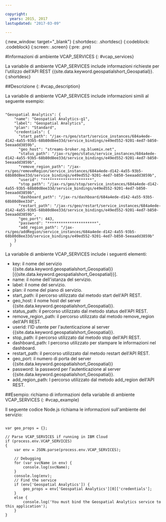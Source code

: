 ```yaml
---

copyright:
  years: 2015, 2017
lastupdated: "2017-03-09"

---
```


<!-- Attribute definitions -->
{:new_window: target="_blank"}
{:shortdesc: .shortdesc}
{:codeblock: .codeblock}
{:screen: .screen}
{:pre: .pre}

#Informazioni di ambiente VCAP_SERVICES
{: #vcap_services}


La variabile di ambiente VCAP_SERVICES include informazioni
richieste per l'utilizzo dell'API REST
{{site.data.keyword.geospatialshort_Geospatial}}.
{:shortdesc}

##Descrizione
{: #vcap_description}

La
variabile di ambiente VCAP_SERVICES include informazioni simili al
seguente esempio:

<pre><code>
"Geospatial Analytics": {
    "name": "Geospatial Analytics-g1",
    "label": "Geospatial Analytics",
    "plan": "Standard",
    "credentials": {
      "start_path": "/jax-rs/geo/start/service_instances/684a4ede-d142-4a55-93b5-68b80d8ee33d/service_bindings/e49ed552-9201-4ed7-b850-5eeaadd3859b",
      "geo_host": "streams-broker.ng.bluemix.net",
      "status_path": "/jax-rs/geo/status/service_instances/684a4ede-d142-4a55-93b5-68b80d8ee33d/service_bindings/e49ed552-9201-4ed7-b850-5eeaadd3859b",
      "remove_region_path": "/jax-rs/geo/removeRegion/service_instances/684a4ede-d142-4a55-93b5-68b80d8ee33d/service_bindings/e49ed552-9201-4ed7-b850-5eeaadd3859b",
      "userid": "**********************",
      "stop_path": "/jax-rs/geo/stop/service_instances/684a4ede-d142-4a55-93b5-68b80d8ee33d/service_bindings/e49ed552-9201-4ed7-b850-5eeaadd3859b",
      "dashboard_path": "/jax-rs/dashboard/684a4ede-d142-4a55-93b5-68b80d8ee33d",
      "restart_path": "/jax-rs/geo/restart/service_instances/684a4ede-d142-4a55-93b5-68b80d8ee33d/service_bindings/e49ed552-9201-4ed7-b850-5eeaadd3859b",
      "geo_port": 443,
      "password": "**********************",
      "add_region_path": "/jax-rs/geo/addRegion/service_instances/684a4ede-d142-4a55-93b5-68b80d8ee33d/service_bindings/e49ed552-9201-4ed7-b850-5eeaadd3859b"
    }
  }
</code></pre>

La variabile di ambiente  VCAP_SERVICES include
i seguenti elementi:

* key: il nome del servizio {{site.data.keyword.geospatialshort_Geospatial}} [{{site.data.keyword.geospatialshort_Geospatial}}].
* name: il nome dell'istanza del servizio.
* label: il nome del servizio.
* plan: il nome del piano di servizio.
* start_path: il percorso utilizzato dal metodo start dell'API REST.
* geo_host: il nome host del server {{site.data.keyword.geospatialshort_Geospatial}}.
* status_path: il percorso utilizzato dal metodo status dell'API REST.
* remove_region_path: il percorso utilizzato dal metodo remove_region dell'API REST.
* userid: l'ID utente per l'autenticazione al server {{site.data.keyword.geospatialshort_Geospatial}}.
* stop_path: il percorso utilizzato dal metodo stop dell'API REST.
* dashboard_path: l percorso utilizzato per stampare le informazioni nel dashboard.
* restart_path: il percorso utilizzato dal metodo restart dell'API REST.
* geo_port: il numero di porta del server {{site.data.keyword.geospatialshort_Geospatial}}
* password: la password per l'autenticazione al server {{site.data.keyword.geospatialshort_Geospatial}}.
* add_region_path: l percorso utilizzato dal metodo add_region dell'API REST.


##Esempio: richiamo di informazioni della variabile di ambiente
VCAP_SERVICES
{: #vcap_example}

Il seguente codice Node.js
richiama le informazioni sull'ambiente del servizio:

<pre><code>
var geo_props = {};

// Parse VCAP_SERVICES if running in IBM Cloud
if (process.env.VCAP_SERVICES)
{
	var env = JSON.parse(process.env.VCAP_SERVICES);

	// Debugging
	for (var svcName in env) {
		console.log(svcName);
	}
	console.log(env);
	// Find the service
	if (env['Geospatial Analytics']) {
		geo_props = env['Geospatial Analytics'][0]['credentials'];
	}
	else {
		console.log('You must bind the Geospatial Analytics service to this application');
	}
}
</code></pre>
